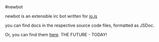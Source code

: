 #newbot

newbot is an extensible irc bot written for [io.js](https://iojs.org/)

you can find docs in the respective source code files, formatted as JSDoc.

Or, you can find them [here](https://keepcalm444.github.io/newbot/). THE FUTURE - TODAY!